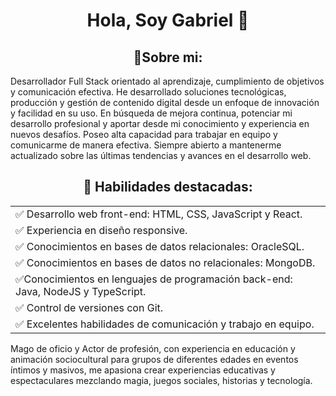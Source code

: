 
<h1 align="center"> Hola, Soy Gabriel 👋</h1>

<h2 align="center"> 🌱Sobre mi: </h2>
Desarrollador Full Stack orientado al aprendizaje, cumplimiento de objetivos y comunicación efectiva.  He desarrollado soluciones tecnológicas, producción y gestión de contenido digital desde un enfoque de innovación y facilidad en su uso.
En búsqueda de mejora continua, potenciar mi desarrollo profesional y aportar desde mi conocimiento y experiencia en nuevos desafíos.
Poseo alta capacidad para trabajar en equipo y comunicarme de manera efectiva. Siempre abierto a mantenerme actualizado sobre las últimas tendencias y avances en el desarrollo web.


<h2 align="center"> 🔧 Habilidades destacadas: </h2>
<table align="center" background='pink'>
  <tr> 
    <td>✅ Desarrollo web front-end: HTML, CSS, JavaScript y React.</td>    
  </tr>                          
  <tr>
    <td>✅ Experiencia en diseño responsive.</td>
  </tr>
  <tr>
    <td>✅ Conocimientos en bases de datos relacionales: OracleSQL.</td>         
  </tr>
  <tr>
    <td>✅ Conocimientos en bases de datos no relacionales: MongoDB.</td>     
  </tr>
  <tr>
    <td>✅Conocimientos en lenguajes de programación back-end: Java, NodeJS y TypeScript.</td>
  </tr>
  <tr>
    <td>✅ Control de versiones con Git.</td>    
  </tr>
  <tr>
    <td>✅ Excelentes habilidades de comunicación y trabajo en equipo.</td>
  </tr>
</table>





Mago de oficio y Actor de profesión, con experiencia en educación y animación sociocultural para grupos de diferentes edades en eventos íntimos y masivos, me apasiona crear experiencias educativas y espectaculares mezclando magia, juegos sociales, historias y tecnología.
